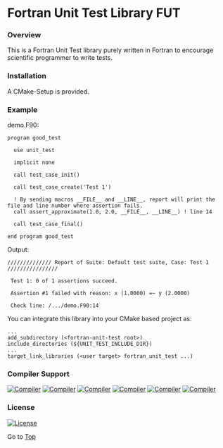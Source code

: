 # Fortran Unit Test Library FUT

### Overview
This is a Fortran Unit Test library purely written in Fortran to encourage scientific programmer to write tests.

### Installation
A CMake-Setup is provided.

### Example

demo.F90:
```
program good_test

  use unit_test

  implicit none

  call test_case_init()

  call test_case_create('Test 1')

  ! By sending macros __FILE__ and __LINE__, report will print the file and line number where assertion fails.
  call assert_approximate(1.0, 2.0, __FILE__, __LINE__) ! line 14

  call test_case_final()

end program good_test
```

Output:
```
////////////// Report of Suite: Default test suite, Case: Test 1 ////////////////

 Test 1: 0 of 1 assertions succeed.

 Assertion #1 failed with reason: x (1.0000) =~ y (2.0000)

 Check line: /.../demo.F90:14
```

You can integrate this library into your CMake based project as:

```
...
add_subdirectory (<fortran-unit-test root>)
include_directories (${UNIT_TEST_INCLUDE_DIR})
...
target_link_libraries (<user target> fortran_unit_test ...)
```

### Compiler Support

[![Compiler](https://img.shields.io/badge/GNU-v4.8.5+-brightgreen.svg)]()
[![Compiler](https://img.shields.io/badge/PGI-v18.4-brightgreen.svg)]()
[![Compiler](https://img.shields.io/badge/Intel-v17.0.2.187+-brightgreen.svg)]()
[![Compiler](https://img.shields.io/badge/IBM%20XL-not%20tested-yellow.svg)]()
[![Compiler](https://img.shields.io/badge/g95-not%20tested-yellow.svg)]()
[![Compiler](https://img.shields.io/badge/NAG-not%20tested-yellow.svg)]()

### License
[![License](https://img.shields.io/badge/license-MIT-brightgreen.svg)]()

Go to [Top](#top)

